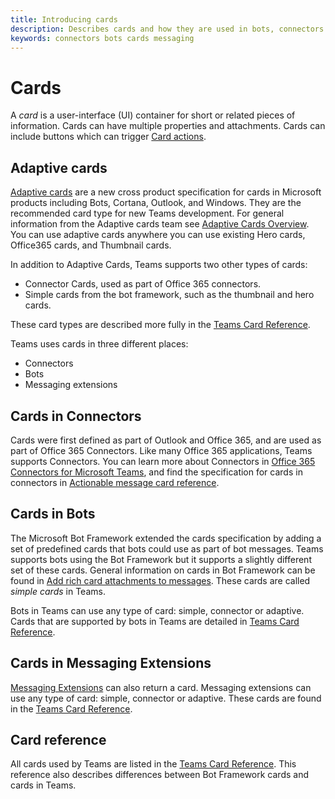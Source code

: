 ```yaml
---
title: Introducing cards
description: Describes cards and how they are used in bots, connectors and messaging extensions
keywords: connectors bots cards messaging
---
```

# Cards

A *card* is a user-interface (UI) container for short or related pieces of information. Cards can have multiple properties and attachments. Cards can include buttons which can trigger [Card actions](~/task-modules-and-cards/cards/cards-actions.md).

## Adaptive cards

[Adaptive cards](~/task-modules-and-cards/cards/cards-reference.md#adaptive-card) are a new cross product specification for cards in Microsoft products including Bots, Cortana, Outlook, and Windows. They are the recommended card type for new Teams development. For general information from the Adaptive cards team see [Adaptive Cards Overview](/adaptive-cards). You can use adaptive cards anywhere you can use existing Hero cards, Office365 cards, and Thumbnail cards.

In addition to Adaptive Cards, Teams supports two other types of cards:

* Connector Cards, used as part of Office 365 connectors.
* Simple cards from the bot framework, such as the thumbnail and hero cards.

These card types are described more fully in the [Teams Card Reference](~/task-modules-and-cards/cards/cards-reference.md).

Teams uses cards in three different places:

* Connectors
* Bots
* Messaging extensions

## Cards in Connectors

Cards were first defined as part of Outlook and Office 365, and are used as part of Office 365 Connectors. Like many Office 365 applications, Teams supports Connectors. You can learn more about Connectors in [Office 365 Connectors for Microsoft Teams](~/webhooks-and-connectors/what-are-webhooks-and-connectors.md), and find the specification for cards in connectors in [Actionable message card reference](/outlook/actionable-messages/card-reference).

## Cards in Bots

The Microsoft Bot Framework extended the cards specification by adding a set of predefined cards that bots could use as part of bot messages. Teams supports bots using the Bot Framework but it supports a slightly different set of these cards. General information on cards in Bot Framework can be found in [Add rich card attachments to messages](/bot-framework/nodejs/bot-builder-nodejs-send-rich-cards). These cards are called *simple cards* in Teams.

Bots in Teams can use any type of card: simple, connector or adaptive. Cards that are supported by bots in Teams are detailed in [Teams Card Reference](~/task-modules-and-cards/cards/cards-reference.md).  

## Cards in Messaging Extensions

[Messaging Extensions](~/messaging-extensions/what-are-messaging-extensions.md) can also return a card. Messaging extensions can use any type of card: simple, connector or adaptive. These cards are found in the [Teams Card Reference](~/task-modules-and-cards/cards/cards-reference.md).

## Card reference

All cards used by Teams are listed in the [Teams Card Reference](~/task-modules-and-cards/cards/cards-reference.md). This reference also describes differences between Bot Framework cards and cards in Teams.
